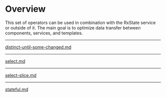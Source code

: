# Overview

This set of operators can be used in combination with the RxState service or outside of it. The main goal is to optimize data transfer between components, services, and templates.

---

[distinct-until-some-changed.md](operators/distinct-until-some-changed.md ':include')

---

[select.md](operators/select.md ':include')

---

[select-slice.md](operators/select-slice.md ':include')

---

[stateful.md](operators/stateful.md ':include')
